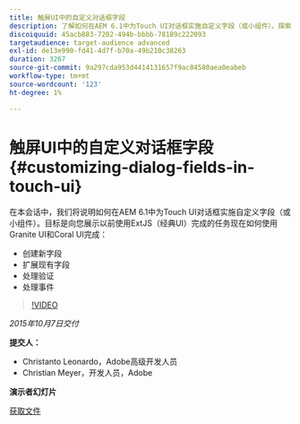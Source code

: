```yaml
---
title: 触屏UI中的自定义对话框字段
description: 了解如何在AEM 6.1中为Touch UI对话框实施自定义字段（或小组件）。探索现在如何使用Granite UI和Coral UI完成以前使用ExtJS（经典UI）完成的事项。
discoiquuid: 45acb883-7202-494b-bbbb-78189c222093
targetaudience: target-audience advanced
exl-id: de13e990-fd41-4d7f-b70a-49b210c38263
duration: 3267
source-git-commit: 9a297cda953d4414131657f9ac84580aea0eabeb
workflow-type: tm+mt
source-wordcount: '123'
ht-degree: 1%

---
```


# 触屏UI中的自定义对话框字段{#customizing-dialog-fields-in-touch-ui}

在本会话中，我们将说明如何在AEM 6.1中为Touch UI对话框实施自定义字段（或小组件）。目标是向您展示以前使用ExtJS（经典UI）完成的任务现在如何使用Granite UI和Coral UI完成：

* 创建新字段
* 扩展现有字段
* 处理验证
* 处理事件

>[!VIDEO](https://video.tv.adobe.com/v/19373/?quality=9)

*2015年10月7日交付*

**提交人：**

* Christanto Leonardo，Adobe高级开发人员
* Christian Meyer，开发人员，Adobe

**演示者幻灯片**

[获取文件](assets/aem-gems-customizing-touch-ui-dialog-fields.pdf)
<!--
[Get back to the Overview](https://helpx.adobe.com/experience-manager/kt/eseminars/gems/aem-index.html)
-->
